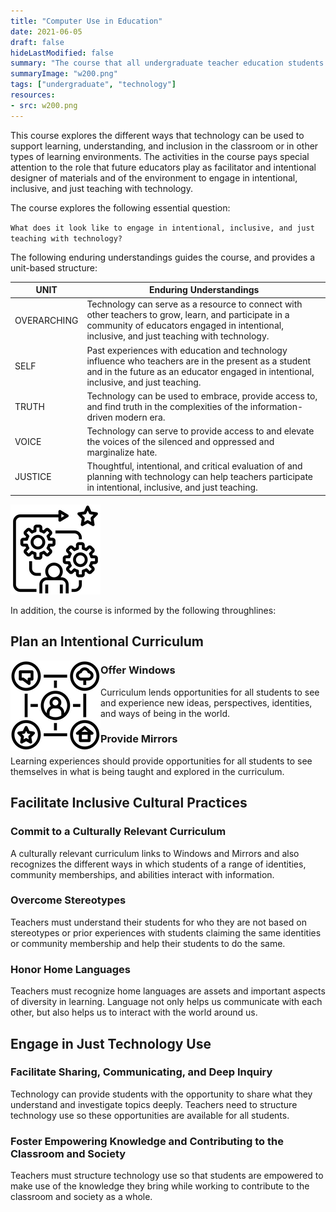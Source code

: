 ```yaml
---
title: "Computer Use in Education"
date: 2021-06-05
draft: false
hideLastModified: false
summary: "The course that all undergraduate teacher education students take prior to being admitted into the program."
summaryImage: "w200.png"
tags: ["undergraduate", "technology"]
resources:
- src: w200.png
---
```


This course explores the different ways that technology can be used to support learning, understanding, and inclusion in the classroom or in other types of learning environments. The activities in the course pays special attention to the role that future educators play as facilitator and intentional designer of materials and of the environment to engage in intentional, inclusive, and just teaching with technology.

The course explores the following essential question:

`What does it look like to engage in intentional, inclusive, and just teaching with technology?`

The following enduring understandings guides the course, and provides a unit-based structure:

UNIT | Enduring Understandings
-----|-------------------------
OVERARCHING | Technology can serve as a resource to connect with other teachers to grow, learn, and participate in a community of educators engaged in intentional, inclusive, and just teaching with technology.
SELF | Past experiences with education and technology influence who teachers are in the present as a student and in the future as an educator engaged in intentional, inclusive, and just teaching.
TRUTH | Technology can be used to embrace, provide access to, and find truth in the complexities of the information-driven modern era.
VOICE | Technology can serve to provide access to and elevate the voices of the silenced and oppressed and marginalize hate.
JUSTICE | Thoughtful, intentional, and critical evaluation of and planning with technology can help teachers participate in intentional, inclusive, and just teaching.

![throughlines logo](througlinesvalues.png)

In addition, the course is informed by the following throughlines:

## Plan an Intentional Curriculum

<img src="intentional.png" style="float:left;" alt="intentional curriculum logo" />

### Offer Windows
Curriculum lends opportunities for all students to see and experience new ideas, perspectives, identities, and ways of being in the world.

### Provide Mirrors
Learning experiences should provide opportunities for all students to see themselves in what is being taught and explored in the curriculum.

## Facilitate Inclusive Cultural Practices

### Commit to a Culturally Relevant Curriculum
A culturally relevant curriculum links to Windows and Mirrors and also recognizes the different ways in which students of a range of identities, community memberships, and abilities interact with information.

### Overcome Stereotypes
Teachers must understand their students for who they are not based on stereotypes or prior experiences with students claiming the same identities or community membership and help their students to do the same.

### Honor Home Languages
Teachers must recognize home languages are assets and important aspects of diversity in learning. Language not only helps us communicate with each other, but also helps us to interact with the world around us.

## Engage in Just Technology Use

### Facilitate Sharing, Communicating, and Deep Inquiry

Technology can provide students with the opportunity to share what they understand and investigate topics deeply. Teachers need to structure technology use so these opportunities are available for all students.

### Foster Empowering Knowledge and Contributing to the Classroom and Society

Teachers must structure technology use so that students are empowered to make use of the knowledge they bring while working to contribute to the classroom and society as a whole.
